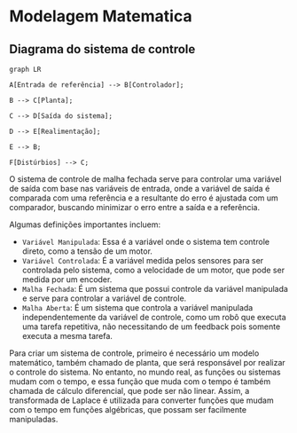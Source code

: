 # Modelagem Matematica 

## Diagrama do sistema de controle

```mermaid
graph LR

A[Entrada de referência] --> B[Controlador];

B --> C[Planta];

C --> D[Saída do sistema];

D --> E[Realimentação];

E --> B;

F[Distúrbios] --> C;
```

O sistema de controle de malha fechada serve para controlar uma variável de saída com base nas variáveis de entrada, onde a variável de saída é comparada com uma referência e a resultante do erro é ajustada com um comparador, buscando minimizar o erro entre a saída e a referência.

Algumas definições importantes incluem:

* `Variável Manipulada`: Essa é a variável onde o sistema tem controle direto, como a tensão de um motor.
* `Variável Controlada`: É a variável medida pelos sensores para ser controlada pelo sistema, como a velocidade de um motor, que pode ser medida por um encoder.
* `Malha Fechada`: É um sistema que possui controle da variável manipulada e serve para controlar a variável de controle.
* `Malha Aberta`: É um sistema que controla a variável manipulada independentemente da variável de controle, como um robô que executa uma tarefa repetitiva, não necessitando de um feedback pois somente executa a mesma tarefa.

Para criar um sistema de controle, primeiro é necessário um modelo matemático, também chamado de planta, que será responsável por realizar o controle do sistema. No entanto, no mundo real, as funções ou sistemas mudam com o tempo, e essa função que muda com o tempo é também chamada de cálculo diferencial, que pode ser não linear. Assim, a transformada de Laplace é utilizada para converter funções que mudam com o tempo em funções algébricas, que possam ser facilmente manipuladas.